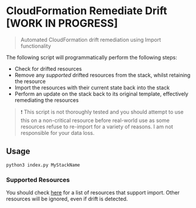 # CloudFormation Remediate Drift [WORK IN PROGRESS]

> Automated CloudFormation drift remediation using Import functionality

The following script will programmatically perform the following steps:

* Check for drifted resources
* Remove any *supported* drifted resources from the stack, whilst retaining the resource
* Import the resources with their current state back into the stack
* Perform an update on the stack back to its original template, effectively remediating the resources

> :exclamation: This script is not thoroughly tested and you should attempt to use this on a non-critical resource before real-world use as some resources refuse to re-import for a variety of reasons. I am not responsible for your data loss.

## Usage

```
python3 index.py MyStackName
```

### Supported Resources

You should check [here](https://docs.aws.amazon.com/AWSCloudFormation/latest/UserGuide/resource-import-supported-resources.html) for a list of resources that support import. Other resources will be ignored, even if drift is detected.
